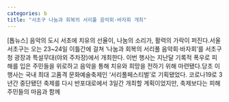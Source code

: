 ```yaml
---
categories: b
title: "서초구 나눔과 회복의 서리풀 음악회·바자회 개최"
---
```

[톱뉴스] 음악의 도시 서초에 치유의 선율이, 나눔의 소리가, 활력의 가락이 퍼진다.서울 서초구는 오는 23~24일 이틀간에 걸쳐 ‘나눔과 회복의 서리풀 음악회·바자회’를 서초구청 광장과 특설무대(야외 주차장)에서 개최한다. 이번 행사는 지난달 기록적 폭우로 피해를 입은 주민들을 위로하고 음악을 통해 치유와 희망을 전하기 위해 마련됐다.당초 이 행사는 국내 최대 고품격 문화예술축제인 ‘서리풀페스티벌’로 기획됐었다. 코로나19로 3년간 중단됐던 축제를 다시 반포대로에서 3일간 개최할 계획이었지만, 축제보다는 피해주민들의 마음과 함께